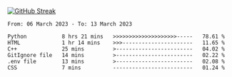 [![GitHub Streak](https://streak-stats.demolab.com?user=renren-017&theme=sea&hide_border=true&background=DD272700)](https://git.io/streak-stats)

<!--START_SECTION:waka-->

```text
From: 06 March 2023 - To: 13 March 2023

Python           8 hrs 21 mins   >>>>>>>>>>>>>>>>>>>>-----   78.61 %
HTML             1 hr 14 mins    >>>----------------------   11.65 %
C++              25 mins         >------------------------   04.02 %
GitIgnore file   14 mins         >------------------------   02.22 %
.env file        13 mins         >------------------------   02.08 %
CSS              7 mins          -------------------------   01.24 %
```

<!--END_SECTION:waka-->
